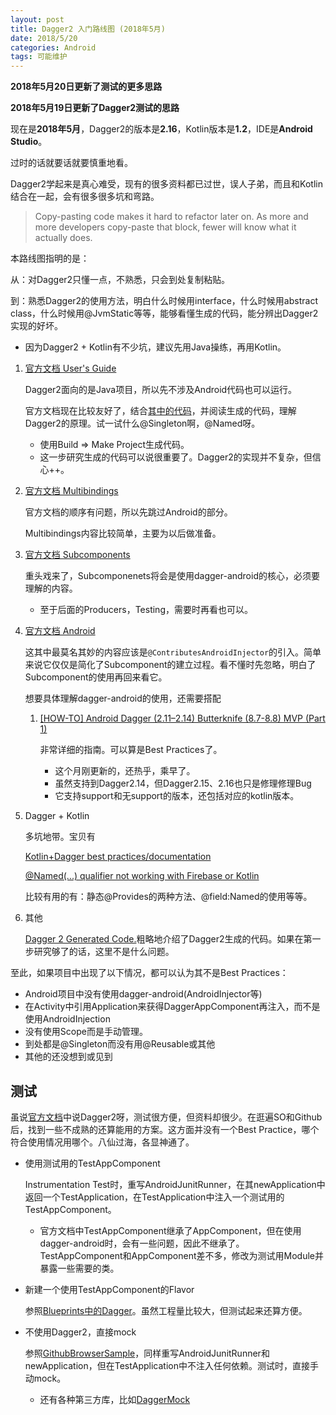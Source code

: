 ```yaml
---
layout: post
title: Dagger2 入门路线图 (2018年5月)
date: 2018/5/20
categories: Android
tags: 可能维护
---
```


**2018年5月20日更新了测试的更多思路**

**2018年5月19日更新了Dagger2测试的思路**

现在是**2018年5月**，Dagger2的版本是**2.16**，Kotlin版本是**1.2**，IDE是**Android Studio**。

过时的话就要话就要慎重地看。

Dagger2学起来是真心难受，现有的很多资料都已过世，误人子弟，而且和Kotlin结合在一起，会有很多很多坑和弯路。

> Copy-pasting code makes it hard to refactor later on. As more and more developers copy-paste that block, fewer will know what it actually does.

本路线图指明的是：

从：对Dagger2只懂一点，不熟悉，只会到处复制粘贴。

到：熟悉Dagger2的使用方法，明白什么时候用interface，什么时候用abstract class，什么时候用@JvmStatic等等，能够看懂生成的代码，能分辨出Dagger2实现的好坏。

<!--more-->

- 因为Dagger2 + Kotlin有不少坑，建议先用Java操练，再用Kotlin。

1. [官方文档 User's Guide](https://google.github.io/dagger/users-guide)

    Dagger2面向的是Java项目，所以先不涉及Android代码也可以运行。

    官方文档现在比较友好了，结合[其中的代码](https://github.com/google/dagger/tree/master/examples/simple/src/main/java/coffee)，并阅读生成的代码，理解Dagger2的原理。试一试什么@Singleton啊，@Named呀。

    - 使用Build => Make Project生成代码。
    - 这一步研究生成的代码可以说很重要了。Dagger2的实现并不复杂，但信心++。

1. [官方文档 Multibindings](https://google.github.io/dagger/multibindings)

    官方文档的顺序有问题，所以先跳过Android的部分。

    Multibindings内容比较简单，主要为以后做准备。

1. [官方文档 Subcomponents](https://google.github.io/dagger/subcomponents)

    重头戏来了，Subcomponenets将会是使用dagger-android的核心，必须要理解的内容。

    - 至于后面的Producers，Testing，需要时再看也可以。

1. [官方文档 Android](https://google.github.io/dagger/android)

    这其中最莫名其妙的内容应该是`@ContributesAndroidInjector`的引入。简单来说它仅仅是简化了Subcomponent的建立过程。看不懂时先忽略，明白了Subcomponent的使用再回来看它。

    想要具体理解dagger-android的使用，还需要搭配

    1. [[HOW-TO] Android Dagger (2.11–2.14) Butterknife (8.7-8.8) MVP (Part 1)](https://proandroiddev.com/how-to-android-dagger-2-10-2-11-butterknife-mvp-part-1-eb0f6b970fd)

        非常详细的指南。可以算是Best Practices了。

        - 这个月刚更新的，还热乎，乘早了。
        - 虽然支持到Dagger2.14，但Dagger2.15、2.16也只是修理修理Bug
        - 它支持support和无support的版本，还包括对应的kotlin版本。

1. Dagger + Kotlin

    多坑地带。宝贝有

    [Kotlin+Dagger best practices/documentation](https://github.com/google/dagger/issues/900)

    [@Named(...) qualifier not working with Firebase or Kotlin](https://github.com/google/dagger/issues/848)

    比较有用的有：静态@Provides的两种方法、@field:Named的使用等等。

1. 其他

    [Dagger 2 Generated Code.](https://medium.com/mindorks/dagger-2-generated-code-9def1bebc44b)粗略地介绍了Dagger2生成的代码。如果在第一步研究够了的话，这里不是什么问题。

至此，如果项目中出现了以下情况，都可以认为其不是Best Practices：

- Android项目中没有使用dagger-android(AndroidInjector等)
- 在Activity中引用Application来获得DaggerAppComponent再注入，而不是使用AndroidInjection
- 没有使用Scope而是手动管理。
- 到处都是@Singleton而没有用@Reusable或其他
- 其他的还没想到或见到

## 测试

虽说[官方文档](https://google.github.io/dagger/testing)中说Dagger2呀，测试很方便，但资料却很少。在逛遍SO和Github后，找到一些不成熟的还算能用的方案。这方面并没有一个Best Practice，哪个符合使用情况用哪个。八仙过海，各显神通了。

- 使用测试用的TestAppComponent

    Instrumentation Test时，重写AndroidJunitRunner，在其newApplication中返回一个TestApplication，在TestApplication中注入一个测试用的TestAppComponent。

    - 官方文档中TestAppComponent继承了AppComponent，但在使用dagger-android时，会有一些问题，因此不继承了。TestAppComponent和AppComponent差不多，修改为测试用Module并暴露一些需要的类。

- 新建一个使用TestAppComponent的Flavor

    参照[Blueprints中的Dagger](https://github.com/googlesamples/android-architecture/tree/todo-mvp-dagger)。虽然工程量比较大，但测试起来还算方便。

- 不使用Dagger2，直接mock

    参照[GithubBrowserSample](https://github.com/googlesamples/android-architecture-components/tree/master/GithubBrowserSample)，同样重写AndroidJunitRunner和newApplication，但在TestApplication中不注入任何依赖。测试时，直接手动mock。

    - 还有各种第三方库，比如[DaggerMock](https://github.com/fabioCollini/DaggerMock)